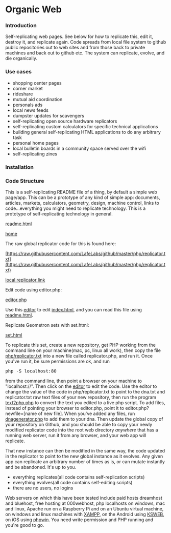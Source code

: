 # Organic Web

### Introduction

Self-replicating web pages.  See below for how to replicate this, edit it, destroy it, and replicate again.  Code spreads from local file system to github public repositories out to web sites and from those back to private machines and back out to github etc.  The system can replicate, evolve, and die organically.  

### Use cases

 - shopping center pages
 - corner market
 - rideshare
 - mutual aid coordination 
 - personals ads
 - local news feeds
 - dumpster updates for scavengers
 - self-replicating open source hardware replicators
 - self-replicating custom calculators for specific technical applications
 - building general self-replicating HTML applications to do any arbitrary task
 - personal home pages
 - local bulletin boards in a community space served over the wifi
 - self-replicating zines


### Installation

### Code Structure


This is a self-replicating README file of a thing, by default a simple web page/app.  This can be a prototype of any kind of simple app: documents, articles, markets, calculators, geometry, design, machine control, links to code...everything you might need to replicate technology.  This is a prototype of self-replicating technology in general.

[readme.html](readme.html)

[home](index.html)

The raw global replicator code for this is found here:

[https://raw.githubusercontent.com/LafeLabs/github/master/php/replicator.txt](https://raw.githubusercontent.com/LafeLabs/github/master/php/replicator.txt)

[local replicator link](php/replicator.txt)

Edit code using editor.php:

[editor.php](editor.php)

Use this [editor](editor.php) to edit [index.html](index.html), and you can read this file using [readme.html](readme.html).  

Replicate Geometron sets with set.html:

[set.html](set.html)

To replicate this set, create a new repository, get PHP working from the command line on your machine(mac, pc, linux all work), then copy the file [php/replicator.txt](php/replicator.txt) into a new file called replicator.php, and run it.  Once you've run it, be sure permissions are ok, and run 

<pre>
php -S localhost:80
</pre>

from the command line, then point a browser on your machine to "localhost://".  Then click on the [editor](editor.php) to edit the code.  Use the editor to change the value of the code in php/replicator.txt to point to the dna.txt and replicator.txt raw text files of your new repository, then run the program [text2php.php](text2php.php) to convert the text you edited to a live php script.  To add files, instead of pointing your browser to editor.php, point it to editor.php?newfile=[name of new file].  When you've added any files, run [dnagenerator.php](dnagenerator.php) to add them to your dna.  Then update the global copy of your repository on Github, and you should be able to copy your newly modified replicator code into the root web directory *anywhere* that has a running web server, run it from any browser, and your web app will replicate.  

That new instance can then be modified in the same way, the code updated in the replicator to point to the new global instance as it evolves.  Any given app can replicate an arbitrary number of times as is, or can mutate instantly and be abandoned.  It's up to you. 

 - everything replicates(all code contains self-replication scripts)
 - everything evolves(all code contains self-editing scripts)
 - there are no users, no logins

Web servers on which this have been tested include paid hosts dreamhost and bluehost, free hosting at 000webhost, php localhosts on windows, mac and linux, Apache run on a Raspberry Pi and on an Ubuntu virtual machine, on windows and linux machines with [XAMPP](https://www.apachefriends.org/index.html), on the Android using [KSWEB](https://www.kslabs.ru/), on iOS using [phpwin](https://app.phpwin.org/).  You need write permission and PHP running and you're good to go.  




